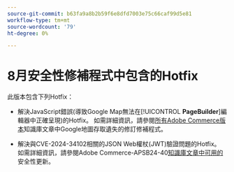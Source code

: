 ```yaml
---
source-git-commit: b63fa9a8b2b59f6e8dfd7003e75c66caf99d5e81
workflow-type: tm+mt
source-wordcount: '79'
ht-degree: 0%

---
```

# 8月安全性修補程式中包含的Hotfix

此版本包含下列Hotfix：

* 解決JavaScript錯誤(導致Google Map無法在&#x200B;[!UICONTROL **PageBuilder**]&#x200B;編輯器中正確呈現)的Hotfix。 如需詳細資訊，請參閱[所有Adobe Commerce版本](https://experienceleague.adobe.com/en/docs/commerce-knowledge-base/kb/troubleshooting/site-down-or-unresponsive/revised-patches-for-google-maps-access-loss-on-all-adobe-commerce-versions)知識庫文章中Google地圖存取遺失的修訂修補程式。

<!--
ACP2E-3156
ACP2E-3157
ACP2E-3158
ACP2E-3159
-->

* 解決與CVE-2024-34102相關的JSON Web權杖(JWT)驗證問題的Hotfix。 如需詳細資訊，請參閱Adobe Commerce-APSB24-40[知識庫文章中可用的](https://experienceleague.adobe.com/en/docs/commerce-knowledge-base/kb/troubleshooting/known-issues-patches-attached/security-update-available-for-adobe-commerce-apsb24-40-revised-to-include-isolated-patch-for-cve-2024-34102)安全性更新。

<!--
AC-12486
AC-12487
AC-12488
AC-12489
--->
